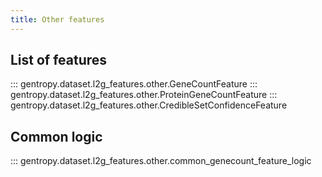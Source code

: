 ```yaml
---
title: Other features
---
```


## List of features

::: gentropy.dataset.l2g_features.other.GeneCountFeature
::: gentropy.dataset.l2g_features.other.ProteinGeneCountFeature
::: gentropy.dataset.l2g_features.other.CredibleSetConfidenceFeature

## Common logic

::: gentropy.dataset.l2g_features.other.common_genecount_feature_logic
